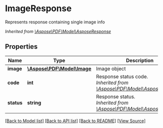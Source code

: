 ﻿# ImageResponse
Represents response containing single image info

*Inherited from [\Aspose\PDF\Model\AsposeResponse](AsposeResponse.md)*
## Properties
Name | Type | Description | Notes
------------ | ------------- | ------------- | -------------
**image** | [**\Aspose\PDF\Model\Image**](Image.md) | Image object | [optional]
**code** | **int** | Response status code.<br />*Inherited from [\Aspose\PDF\Model\AsposeResponse](AsposeResponse.md)* | 
**status** | **string** | Response status.<br />*Inherited from [\Aspose\PDF\Model\AsposeResponse](AsposeResponse.md)* | [optional]

[[Back to Model list]](../README.md#documentation-for-models) [[Back to API list]](../README.md#documentation-for-api-endpoints) [[Back to README]](../README.md) [[View Source]](../src/Aspose/PDF/Model/ImageResponse.php)

